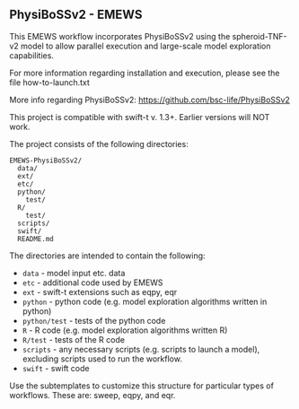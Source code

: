 PhysiBoSSv2 - EMEWS
-----------------------
This EMEWS workflow incorporates PhysiBoSSv2 using the spheroid-TNF-v2 model to allow parallel execution and large-scale model exploration capabilities.

For more information regarding installation and execution, please see the file how-to-launch.txt

More info regarding PhysiBoSSv2:
https://github.com/bsc-life/PhysiBoSSv2

This project is compatible with swift-t v. 1.3+. Earlier
versions will NOT work.

The project consists of the following directories:

```
EMEWS-PhysiBoSSv2/
  data/
  ext/
  etc/
  python/
    test/
  R/
    test/
  scripts/
  swift/
  README.md
```
The directories are intended to contain the following:

 * `data` - model input etc. data
 * `etc` - additional code used by EMEWS
 * `ext` - swift-t extensions such as eqpy, eqr
 * `python` - python code (e.g. model exploration algorithms written in python)
 * `python/test` - tests of the python code
 * `R` - R code (e.g. model exploration algorithms written R)
 * `R/test` - tests of the R code
 * `scripts` - any necessary scripts (e.g. scripts to launch a model), excluding
    scripts used to run the workflow.
 * `swift` - swift code

Use the subtemplates to customize this structure for particular types of
workflows. These are: sweep, eqpy, and eqr.
